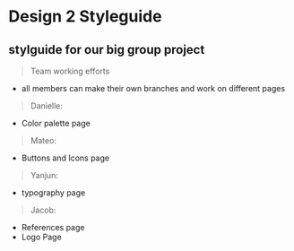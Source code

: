 # Design 2 Styleguide 

## stylguide for our big group project 

> Team working efforts 
- all members can make their own branches and work on different pages 


> Danielle: 
- Color palette page


> Mateo: 
- Buttons and Icons page 

> Yanjun: 
- typography page 


> Jacob: 
- References page 
- Logo Page 

